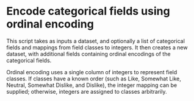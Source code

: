 # Encode categorical fields using ordinal encoding

This script takes as inputs a dataset, and optionally a list of categorical fields and mappings from field classes to integers. It then creates a new dataset, with additional fields containing ordinal encodings of the categorical fields.

Ordinal encoding uses a single column of integers to represent field classes. If classes have a known order (such as Like, Somewhat Like, Neutral, Somewhat Dislike, and Dislike), the integer mapping can be supplied; otherwise, integers are assigned to classes arbitrarily.

